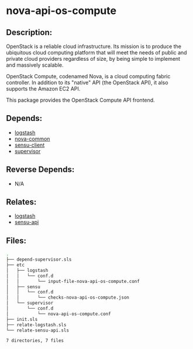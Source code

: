 # nova-api-os-compute

## Description:

OpenStack is a reliable cloud infrastructure. Its mission is to produce the ubiquitous cloud computing platform that will meet the needs of public and private cloud providers regardless of size, by being simple to implement and massively scalable.

OpenStack Compute, codenamed Nova, is a cloud computing fabric controller. In addition to its "native" API (the OpenStack API), it also supports the Amazon EC2 API.

This package provides the OpenStack Compute API frontend.

## Depends:

  -  [logstash](salt/logstash)
  -  [nova-common](salt/nova-common)
  -  [sensu-client](salt/sensu-client)
  -  [supervisor](salt/supervisor)

## Reverse Depends:

  -  N/A

## Relates:

  -  [logstash](salt/logstash)
  -  [sensu-api](salt/sensu-api)

## Files:

```bash
.
├── depend-supervisor.sls
├── etc
│   ├── logstash
│   │   └── conf.d
│   │       └── input-file-nova-api-os-compute.conf
│   ├── sensu
│   │   └── conf.d
│   │       └── checks-nova-api-os-compute.json
│   └── supervisor
│       └── conf.d
│           └── nova-api-os-compute.conf
├── init.sls
├── relate-logstash.sls
└── relate-sensu-api.sls

7 directories, 7 files
```
